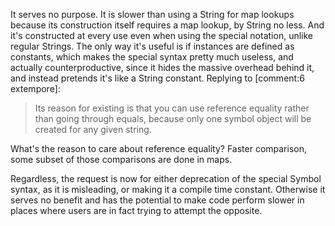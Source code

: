 It serves no purpose. It is slower than using a String for map lookups because its construction itself requires a map lookup, by String no less. And it's constructed at every use even when using the special notation, unlike regular Strings.
The only way it's useful is if instances are defined as constants, which makes the special syntax pretty much useless, and actually counterproductive, since it hides the massive overhead behind it, and instead pretends it's like a String constant.
Replying to [comment:6 extempore]:
> Its reason for existing is that you can use reference equality rather than going through equals, because only one symbol object will be created for any given string.

What's the reason to care about reference equality? Faster comparison, some subset of those comparisons are done in maps.

Regardless, the request is now for either deprecation of the special Symbol syntax, as it is misleading, or making it a compile time constant. Otherwise it serves no benefit and has the potential to make code perform slower in places where users are in fact trying to attempt the opposite.
